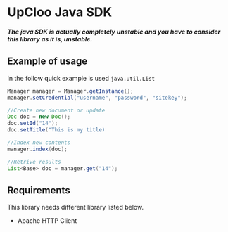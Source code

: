 # UpCloo Java SDK

***The java SDK is actually completely unstable and you have to 
consider this library as it is, unstable.***

## Example of usage

In the follow quick example is used ```java.util.List```

```java
Manager manager = Manager.getInstance();
manager.setCredential("username", "password", "sitekey");

//Create new document or update
Doc doc = new Doc();
doc.setId("14");
doc.setTitle("This is my title)

//Index new contents
manager.index(doc);

//Retrive results
List<Base> doc = manager.get("14");
```

## Requirements 

This library needs different library listed below. 

 * Apache HTTP Client